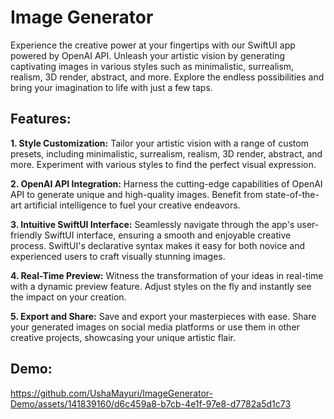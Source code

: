 # Image Generator
Experience the creative power at your fingertips with our SwiftUI app powered by OpenAI API. Unleash your artistic vision by generating captivating images in various styles such as minimalistic, surrealism, realism, 3D render, abstract, and more. Explore the endless possibilities and bring your imagination to life with just a few taps.

## Features:
**1. Style Customization:**
Tailor your artistic vision with a range of custom presets, including minimalistic, surrealism, realism, 3D render, abstract, and more. Experiment with various styles to find the perfect visual expression.

**2. OpenAI API Integration:**
Harness the cutting-edge capabilities of OpenAI API to generate unique and high-quality images. Benefit from state-of-the-art artificial intelligence to fuel your creative endeavors.

**3. Intuitive SwiftUI Interface:**
Seamlessly navigate through the app's user-friendly SwiftUI interface, ensuring a smooth and enjoyable creative process. SwiftUI's declarative syntax makes it easy for both novice and experienced users to craft visually stunning images.

**4. Real-Time Preview:**
Witness the transformation of your ideas in real-time with a dynamic preview feature. Adjust styles on the fly and instantly see the impact on your creation.

**5. Export and Share:**
Save and export your masterpieces with ease. Share your generated images on social media platforms or use them in other creative projects, showcasing your unique artistic flair.

## Demo:

https://github.com/UshaMayuri/ImageGenerator-Demo/assets/141839160/d6c459a8-b7cb-4e1f-97e8-d7782a5d1c73

